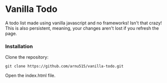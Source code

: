 # Vanilla Todo
A todo list made using vanilla javascript and no frameworks! Isn't that crazy!
This is also persistent, meaning, your changes aren't lost if you refresh the page.

### Installation
Clone the repository:
```shell
git clone https://github.com/arnu515/vanilla-todo.git
```
Open the index.html file.
